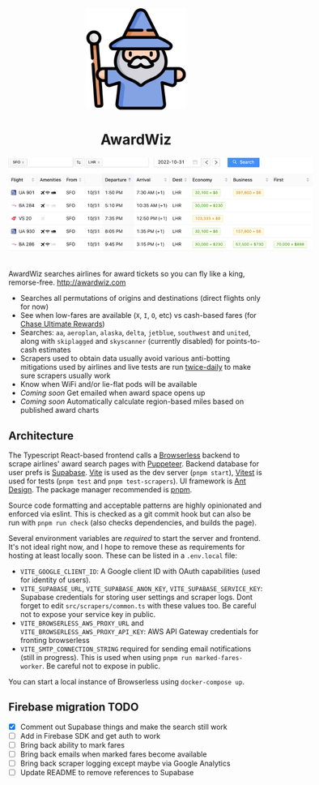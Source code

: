<div align="center">
  <div><img src="src/wizard.png" style="width:200px" /></div>
  <div><h1>AwardWiz</h1></div>
  <div><img src="src/screenshot.png" style="max-width:600px" /></div>
</div>
<br/>

AwardWiz searches airlines for award tickets so you can fly like a king, remorse-free. http://awardwiz.com

- Searches all permutations of origins and destinations (direct flights only for now)
- See when low-fares are available (`X`, `I`, `O`, etc) vs cash-based fares (for [Chase Ultimate Rewards](https://thepointsguy.com/guide/redeeming-chase-ultimate-rewards-maximum-value/))
- Searches: `aa`, `aeroplan`, `alaska`, `delta`, `jetblue`, `southwest` and `united`, along with `skiplagged` and `skyscanner` (currently disabled) for points-to-cash estimates
- Scrapers used to obtain data usually avoid various anti-botting mitigations used by airlines and live tests are run [twice-daily](https://github.com/lg/awardwiz/actions/workflows/scraper-tests.yaml) to make sure scrapers usually work
- Know when WiFi and/or lie-flat pods will be available
- *Coming soon* Get emailed when award space opens up
- *Coming soon* Automatically calculate region-based miles based on published award charts

## Architecture

The Typescript React-based frontend calls a [Browserless](https://github.com/browserless/chrome) backend to scrape airlines' award search pages with [Puppeteer](https://github.com/puppeteer/puppeteer). Backend database for user prefs is [Supabase](https://supabase.com). [Vite](https://github.com/vitejs/vite) is used as the dev server (`pnpm start`), [Vitest](https://github.com/vitest-dev/vitest) is used for tests (`pnpm test` and `pnpm test-scrapers`). UI framework is [Ant Design](https://github.com/ant-design/ant-design/). The package manager recommended is [pnpm](https://github.com/pnpm/pnpm).

Source code formatting and acceptable patterns are highly opinionated and enforced via eslint. This is checked as a git commit hook but can also be run with `pnpm run check` (also checks dependencies, and builds the page).

Several environment variables are *required* to start the server and frontend. It's not ideal right now, and I hope to remove these as requirements for hosting at least locally soon. These can be listed in a `.env.local` file:

- `VITE_GOOGLE_CLIENT_ID`: A Google client ID with OAuth capabilities (used for identity of users).
- `VITE_SUPABASE_URL`, `VITE_SUPABASE_ANON_KEY`, `VITE_SUPABASE_SERVICE_KEY`: Supabase credentials for storing user settings and scraper logs. Dont forget to edit `src/scrapers/common.ts` with these values too. Be careful not to expose your service key in public.
- `VITE_BROWSERLESS_AWS_PROXY_URL` and `VITE_BROWSERLESS_AWS_PROXY_API_KEY`: AWS API Gateway credentials for fronting browserless
- `VITE_SMTP_CONNECTION_STRING` required for sending email notifications (still in progress). This is used when using `pnpm run marked-fares-worker`. Be careful not to expose in public.

You can start a local instance of Browserless using `docker-compose up`.

## Firebase migration TODO

- [X] Comment out Supabase things and make the search still work
- [ ] Add in Firebase SDK and get auth to work
- [ ] Bring back ability to mark fares
- [ ] Bring back emails when marked fares become available
- [ ] Bring back scraper logging except maybe via Google Analytics
- [ ] Update README to remove references to Supabase
